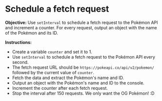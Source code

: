 Schedule a fetch request
========================

**Objective:** Use `setInterval` to schedule a fetch request to the Pokémon API and increment a counter. For every request, output an object with the name of the Pokémon and its ID.

**Instructions:**

*   Create a variable `counter` and set it to 1.
*   Use `setInterval` to schedule a fetch request to the Pokémon API every second.
*   The fetch request URL should be `https://pokeapi.co/api/v2/pokemon/` followed by the current value of `counter`.
*   Fetch the data and extract the Pokémon's name and ID.
*   Output an object with the Pokémon's name and ID to the console.
*   Increment the counter after each fetch request.
*   Stop the interval after 150 requests. We only want the OG Pokémon! :D